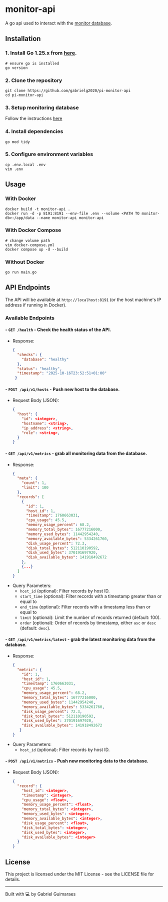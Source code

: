 # monitor-api

A go api used to interact with the [monitor database](https://github.com/gabrielg2020/monitor-db).

## Installation

### 1. Install Go 1.25.x from [here](https://golang.org/dl/).

    # ensure go is installed
    go version

### 2. Clone the repository

    git clone https://github.com/gabrielg2020/pi-monitor-api
    cd pi-monitor-api

### 3. Setup monitoring database

Follow the instructions [here](https://github.com/gabrielg2020/monitor-db)

### 4. Install dependencies

    go mod tidy

### 5. Configure environment variables

    cp .env.local .env
    vim .env

## Usage

### With Docker

    docker build -t monitor-api .
    docker run -d -p 8191:8191 --env-file .env --volume <PATH TO monitor-db>:/app/data --name monitor-api monitor-api

### With Docker Compose
    
    # change volume path
    vim docker-compose.yml
    docker compose up -d --build

### Without Docker

    go run main.go

## API Endpoints

The API will be available at `http://localhost:8191` (or the host machine's IP address if running in Docker).

### Available Endpoints

#### - `GET /health` - Check the health status of the API.
  - Response:
    ```json
    {
      "checks": {
        "database": "healthy"
      },
      "status": "healthy",
      "timestamp": "2025-10-16T23:52:51+01:00"
     }
    ```
    
#### - `POST /api/v1/hosts` - Push new host to the database.
- Request Body (JSON):
  ```json
  {
    "host": {
      "id": <integer>,
      "hostname": <string>,
      "ip_address": <string>,
      "role": <string>,
    }
  }
  ```

#### - `GET /api/v1/metrics` - grab all monitoring data from the database.
  - Response:
    ```json
    {
      "meta": {
        "count": 1,
        "limit": 100
      },
      "records": [
        {
          "id": 1,
          "host_id": 1,
          "timestamp": 1760663031,
          "cpu_usage": 45.5,
          "memory_usage_percent": 68.2,
          "memory_total_bytes": 16777216000,
          "memory_used_bytes": 11442954240,
          "memory_available_bytes": 5334261760,
          "disk_usage_percent": 72.3,
          "disk_total_bytes": 512110190592,
          "disk_used_bytes": 370191697920,
          "disk_available_bytes": 141918492672
        },
        {...}
      ]
    }
    ```
  - Query Parameters:
    - `host_id` (optional): Filter records by host ID.
    - `start_time` (optional): Filter records with a timestamp greater than or equal to
    - `end_time` (optional): Filter records with a timestamp less than or equal to
    - `limit` (optional): Limit the number of records returned (default: 100).
    - `order` (optional): Order of records by timestamp, either `asc` or `desc` (default: `desc`).

#### - `GET /api/v1/metrics/latest` - grab the latest monitoring data from the database.
- Response:
  ```json
  {
    "metric": {
      "id": 1,
      "host_id": 1,
      "timestamp": 1760663031,
      "cpu_usage": 45.5,
      "memory_usage_percent": 68.2,
      "memory_total_bytes": 16777216000,
      "memory_used_bytes": 11442954240,
      "memory_available_bytes": 5334261760,
      "disk_usage_percent": 72.3,
      "disk_total_bytes": 512110190592,
      "disk_used_bytes": 370191697920,
      "disk_available_bytes": 141918492672
     }
  }
  ```
- Query Parameters:
    - `host_id` (optional): Filter records by host ID.

#### - `POST /api/v1/metrics` - Push new monitoring data to the database.
  - Request Body (JSON):
    ```json
    {
      "record": {
        "host_id": <integer>,
        "timestamp": <integer>,
        "cpu_usage": <float>,
        "memory_usage_percent": <float>,
        "memory_total_bytes": <integer>,
        "memory_used_bytes": <integer>,
        "memory_available_bytes": <integer>,
        "disk_usage_percent": <float>,
        "disk_total_bytes": <integer>,
        "disk_used_bytes": <integer>,
        "disk_available_bytes": <integer>
      }
    }
    ```

## License

This project is licensed under the MIT License - see the LICENSE file for details.

---

Built with 💻 by Gabriel Guimaraes

